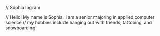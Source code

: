 // Sophia Ingram

// Hello! My name is Sophia, I am a senior majoring in applied computer science
// my hobbies include hanging out with friends, tattooing, and snowboarding!